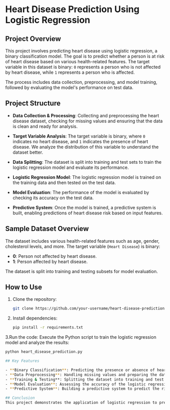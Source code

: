 # Heart Disease Prediction Using Logistic Regression

## Project Overview
This project involves predicting heart disease using logistic regression, a binary classification model. The goal is to predict whether a person is at risk of heart disease based on various health-related features. The target variable in this dataset is binary: `0` represents a person who is not affected by heart disease, while `1` represents a person who is affected.

The process includes data collection, preprocessing, and model training, followed by evaluating the model's performance on test data.

## Project Structure

- **Data Collection & Processing**: Collecting and preprocessing the heart disease dataset, checking for missing values and ensuring that the data is clean and ready for analysis.
  
- **Target Variable Analysis**: The target variable is binary, where `0` indicates no heart disease, and `1` indicates the presence of heart disease. We analyze the distribution of this variable to understand the dataset better.

- **Data Splitting**: The dataset is split into training and test sets to train the logistic regression model and evaluate its performance.

- **Logistic Regression Model**: The logistic regression model is trained on the training data and then tested on the test data.

- **Model Evaluation**: The performance of the model is evaluated by checking its accuracy on the test data.

- **Predictive System**: Once the model is trained, a predictive system is built, enabling predictions of heart disease risk based on input features.

## Sample Dataset Overview
The dataset includes various health-related features such as age, gender, cholesterol levels, and more. The target variable (`Heart Disease`) is binary:
- **0**: Person not affected by heart disease.
- **1**: Person affected by heart disease.

The dataset is split into training and testing subsets for model evaluation.

## How to Use

1. Clone the repository:
   ```bash
   git clone https://github.com/your-username/heart-disease-prediction.git
2. Install dependencies:
   ```bash
   pip install -r requirements.txt
3.Run the code: Execute the Python script to train the logistic regression model and analyze the results:
   ```bash
  python heart_disease_prediction.py

## Key Features

- **Binary Classification**: Predicting the presence or absence of heart disease using logistic regression.
- **Data Preprocessing**: Handling missing values and preparing the data for analysis.
- **Training & Testing**: Splitting the dataset into training and test data, and training a logistic regression model.
- **Model Evaluation**: Assessing the accuracy of the logistic regression model on test data.
- **Predictive System**: Building a predictive system to predict the risk of heart disease.

## Conclusion
This project demonstrates the application of logistic regression to predict the likelihood of heart disease. By classifying individuals as either affected or not affected by heart disease, the model can help in early detection and risk management. This predictive system can assist healthcare providers in taking preventive measures to improve patient outcomes.
